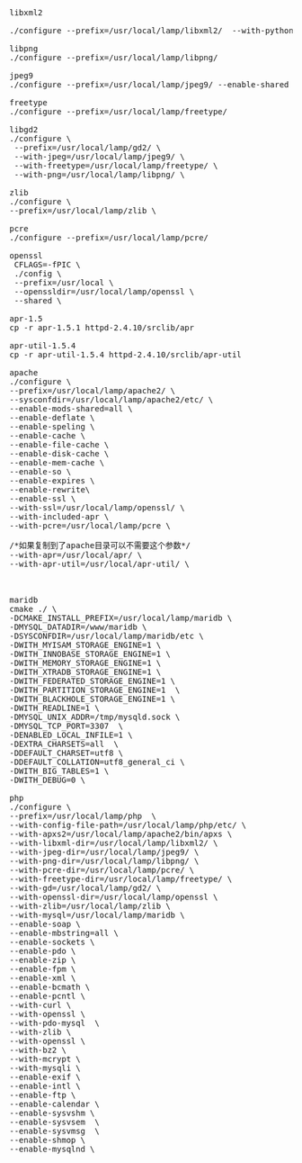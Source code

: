 <pre>
libxml2

./configure --prefix=/usr/local/lamp/libxml2/  --with-python=no

libpng
./configure --prefix=/usr/local/lamp/libpng/

jpeg9
./configure --prefix=/usr/local/lamp/jpeg9/ --enable-shared  --enable-static

freetype
./configure --prefix=/usr/local/lamp/freetype/

libgd2
./configure \
 --prefix=/usr/local/lamp/gd2/ \
 --with-jpeg=/usr/local/lamp/jpeg9/ \
 --with-freetype=/usr/local/lamp/freetype/ \
 --with-png=/usr/local/lamp/libpng/ \

zlib
./configure \
--prefix=/usr/local/lamp/zlib \

pcre
./configure --prefix=/usr/local/lamp/pcre/

openssl
 CFLAGS=-fPIC \
 ./config \
 --prefix=/usr/local \
 --openssldir=/usr/local/lamp/openssl \
 --shared \ 

apr-1.5
cp -r apr-1.5.1 httpd-2.4.10/srclib/apr

apr-util-1.5.4
cp -r apr-util-1.5.4 httpd-2.4.10/srclib/apr-util

apache 
./configure \
--prefix=/usr/local/lamp/apache2/ \
--sysconfdir=/usr/local/lamp/apache2/etc/ \
--enable-mods-shared=all \
--enable-deflate \
--enable-speling \
--enable-cache \
--enable-file-cache \
--enable-disk-cache \
--enable-mem-cache \
--enable-so \
--enable-expires \
--enable-rewrite\
--enable-ssl \
--with-ssl=/usr/local/lamp/openssl/ \
--with-included-apr \
--with-pcre=/usr/local/lamp/pcre \

/*如果复制到了apache目录可以不需要这个参数*/
--with-apr=/usr/local/apr/ \
--with-apr-util=/usr/local/apr-util/ \



maridb
cmake ./ \
-DCMAKE_INSTALL_PREFIX=/usr/local/lamp/maridb \
-DMYSQL_DATADIR=/www/maridb \
-DSYSCONFDIR=/usr/local/lamp/maridb/etc \
-DWITH_MYISAM_STORAGE_ENGINE=1 \
-DWITH_INNOBASE_STORAGE_ENGINE=1 \
-DWITH_MEMORY_STORAGE_ENGINE=1 \
-DWITH_XTRADB_STORAGE_ENGINE=1 \
-DWITH_FEDERATED_STORAGE_ENGINE=1 \
-DWITH_PARTITION_STORAGE_ENGINE=1  \
-DWITH_BLACKHOLE_STORAGE_ENGINE=1 \
-DWITH_READLINE=1 \
-DMYSQL_UNIX_ADDR=/tmp/mysqld.sock \
-DMYSQL_TCP_PORT=3307  \
-DENABLED_LOCAL_INFILE=1 \
-DEXTRA_CHARSETS=all  \
-DDEFAULT_CHARSET=utf8 \
-DDEFAULT_COLLATION=utf8_general_ci \
-DWITH_BIG_TABLES=1 \
-DWITH_DEBUG=0 \

php
./configure \
--prefix=/usr/local/lamp/php  \
--with-config-file-path=/usr/local/lamp/php/etc/ \
--with-apxs2=/usr/local/lamp/apache2/bin/apxs \
--with-libxml-dir=/usr/local/lamp/libxml2/ \
--with-jpeg-dir=/usr/local/lamp/jpeg9/ \
--with-png-dir=/usr/local/lamp/libpng/ \
--with-pcre-dir=/usr/local/lamp/pcre/ \
--with-freetype-dir=/usr/local/lamp/freetype/ \
--with-gd=/usr/local/lamp/gd2/ \
--with-openssl-dir=/usr/local/lamp/openssl \
--with-zlib=/usr/local/lamp/zlib \
--with-mysql=/usr/local/lamp/maridb \
--enable-soap \
--enable-mbstring=all \
--enable-sockets \
--enable-pdo \
--enable-zip \
--enable-fpm \
--enable-xml \
--enable-bcmath \
--enable-pcntl \
--with-curl \
--with-openssl \
--with-pdo-mysql  \
--with-zlib \
--with-openssl \
--with-bz2 \
--with-mcrypt \
--with-mysqli \
--enable-exif \
--enable-intl \
--enable-ftp \
--enable-calendar \
--enable-sysvshm \
--enable-sysvsem  \
--enable-sysvmsg  \
--enable-shmop \
--enable-mysqlnd \


</pre>

